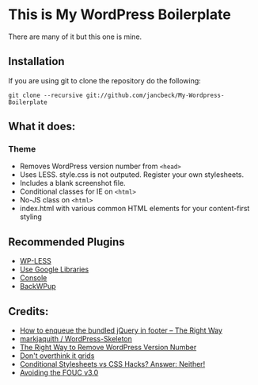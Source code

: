 # This is My WordPress Boilerplate
There are many of it but this one is mine.

## Installation

If you are using git to clone the repository do the following:

    git clone --recursive git://github.com/jancbeck/My-Wordpress-Boilerplate

## What it does:

### Theme

* Removes WordPress version number from `<head>`
* Uses LESS. style.css is not outputed. Register your own stylesheets.
* Includes a blank screenshot file.
* Conditional classes for IE on `<html>`
* No-JS class on `<html>`
* index.html with various common HTML elements for your content-first styling

## Recommended Plugins
* [WP-LESS](http://wordpress.org/extend/plugins/wp-less/)
* [Use Google Libraries](http://wordpress.org/extend/plugins/use-google-libraries/)
* [Console](http://wordpress.org/extend/plugins/console/)
* [BackWPup](http://wordpress.org/extend/plugins/backwpup/)

## Credits:
* [How to enqueue the bundled jQuery in footer – The Right Way](http://wpengineer.com/2482/enqueue-bundled-jquery-in-footer/)
* [markjaquith / WordPress-Skeleton](https://github.com/markjaquith/WordPress-Skeleton)
* [The Right Way to Remove WordPress Version Number](http://www.wpbeginner.com/wp-tutorials/the-right-way-to-remove-wordpress-version-number/)
* [Don't overthink it grids](http://css-tricks.com/dont-overthink-it-grids/)
* [Conditional Stylesheets vs CSS Hacks? Answer: Neither!](http://paulirish.com/2008/conditional-stylesheets-vs-css-hacks-answer-neither/)
* [Avoiding the FOUC v3.0](http://paulirish.com/2009/avoiding-the-fouc-v3/)